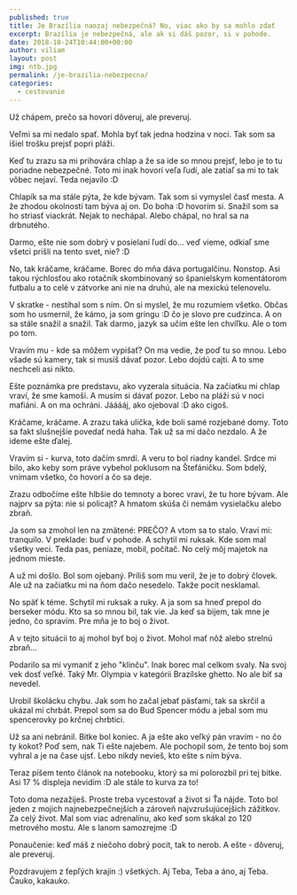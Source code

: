 ```yaml
---
published: true
title: Je Brazília naozaj nebezpečná? No, viac ako by sa mohlo zdať
excerpt: Brazília je nebezpečná, ale ak si dáš pozor, si v pohode.
date: 2018-10-24T10:44:00+00:00
author: viliam
layout: post
img: ntb.jpg
permalink: /je-brazilia-nebezpecna/
categories:
  - cestovanie
---
```


Už chápem, prečo sa hovorí dôveruj, ale preveruj.

Veľmi sa mi nedalo spať. Mohla byť tak jedna hodzina v noci. Tak som sa išiel
trošku prejsť popri pláži.

Keď tu zrazu sa mi prihovára chlap a že sa ide so mnou prejsť, lebo je to tu
poriadne nebezpečné. Toto mi inak hovorí veľa ľudí, ale zatiaľ sa mi to tak
vôbec nejaví. Teda nejavilo :D

Chlapík sa ma stále pýta, že kde bývam. Tak som si vymyslel časť mesta. A že
zhodou okolností tam býva aj on. Do boha :D hovorím si. Snažil som sa ho 
striasť viackrát. Nejak to nechápal. Alebo chápal, no hral sa na drbnutého.

Darmo, ešte nie som dobrý v posielaní ľudí do... veď vieme, odkiaľ sme všetci
prišli na tento svet, nie? :D

No, tak kráčame, kráčame. Borec do mňa dáva portugalčinu. Nonstop. Asi takou
rýchlosťou ako rotačník skombinovaný so španielskym komentátorom futbalu a
to celé v zátvorke ani nie na druhú, ale na mexickú telenovelu.

V skratke - nestíhal som s ním. On si myslel, že mu rozumiem všetko. Občas
som ho usmernil, že kámo, ja som gringu :D čo je slovo pre cudzinca. A on sa
stále snažil a snažil. Tak darmo, jazyk sa učím ešte len chvíľku. Ale o tom
po tom.

Vravím mu - kde sa môžem vypišať? On ma vedie, že poď tu so mnou. Lebo všade
sú kamery, tak si musíš dávať pozor. Lebo dojdú cajti. A to sme nechceli asi
nikto.

Ešte poznámka pre predstavu, ako vyzerala situácia. Na začiatku mi chlap vraví,
že sme kamoši. A musím si dávať pozor. Lebo na pláži sú v noci mafiáni. A on
ma ochráni. Jááááj, ako ojeboval :D ako cigoš.

Kráčame, kráčame. A zrazu taká ulička, kde boli samé rozjebané domy. Toto sa
fakt slušnejšie povedať nedá haha. Tak už sa mi dačo nezdalo. A že ideme 
ešte ďalej.

Vravím si - kurva, toto dačím smrdí. A veru to bol riadny kandel. Srdce mi
bilo, ako keby som práve vybehol poklusom na Štefáničku. Som bdelý, vnímam
všetko, čo hovorí a čo sa deje.

Zrazu odbočíme ešte hlbšie do temnoty a borec vraví, že tu hore bývam. Ale
najprv sa pýta: nie si policajt? A hmatom skúša či nemám vysielačku alebo zbraň.

Ja som sa zmohol len na zmätené: PREČO? A vtom sa to stalo. Vraví mi:
tranquilo. V preklade: buď v pohode. A schytil mi ruksak. Kde som mal všetky
veci. Teda pas, peniaze, mobil, počítač. No celý môj majetok na jednom mieste.

A už mi došlo. Bol som ojebaný. Príliš som mu veril, že je to dobrý človek.
Ale už na začiatku mi na ňom dačo nesedelo. Takže pocit nesklamal.

No späť k téme. Schytil mi ruksak a ruky. A ja som sa hneď prepol do berseker
módu. Kto sa so mnou bil, tak vie. Ja keď sa bijem, tak mne je jedno, čo
spravím. Pre mňa je to boj o život.

A v tejto situácii to aj mohol byť boj o život. Mohol mať nôž alebo strelnú
zbraň...

Podarilo sa mi vymaniť z jeho "klinču". Inak borec mal celkom svaly. Na svoj
vek dosť veľké. Taký Mr. Olympia v kategórii Brazílske ghetto. No ale biť
sa nevedel.

Urobil školácku chybu. Jak som ho začal jebať päsťami, tak sa skrčil a ukázal 
mi chrbát. Prepol som sa do Bud Spencer módu a jebal som mu spencerovky po
krčnej chrbtici.

Už sa ani nebránil. Bitke bol koniec. A ja ešte ako veľký pán vravím - no
čo ty kokot? Poď sem, nak Ti ešte najebem. Ale pochopil som, že tento boj
som vyhral a je na čase ujsť. Lebo nikdy nevieš, kto ešte s ním býva.

Teraz píšem tento článok na notebooku, ktorý sa mi polorozbil pri tej bitke.
Asi 17 % displeja nevidím :D ale stále to kurva za to!

Toto doma nezažiješ. Proste treba vycestovať a život si Ťa nájde. Toto bol 
jeden z mojich najnebezpečnejších a zároveň najvzrušujúcejších zážitkov.
Za celý život. Mal som viac adrenalínu, ako keď som skákal zo 120 metrového
mostu. Ale s lanom samozrejme :D

Ponaučenie: keď máš z niečoho dobrý pocit, tak to nerob. A ešte - dôveruj,
ale preveruj.

Pozdravujem z ťepľých krajín :) všetkých. Aj Teba, Teba a áno, aj Teba.
Čauko, kakauko.
